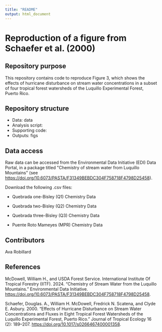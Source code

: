 ```yaml
---
title: "README"
output: html_document
---
```


# Reproduction of a figure from Schaefer et al. (2000)

## Repository purpose

This repository contains code to reproduce Figure 3, which shows the effects of hurricane disturbance on stream water concentrations in a subset of four tropical forest watersheds of the Luquillo Experimental Forest, Puerto Rico.

## Repository structure

-   Data: data
-   Analysis script:
-   Supporting code:
-   Outputs: figs

## Data access

Raw data can be accessed from the Environmental Data Initiative (EDI) Data Portal, in a package titled "Chemistry of stream water from Luquillo Mountains" (see <https://doi.org/10.6073/PASTA/F31349BEBDC304F758718F4798D25458>).

Download the following .csv files:

-   Quebrada one-Bisley (Q1) Chemistry Data

-   Quebrada two-Bisley (Q2) Chemistry Data

-   Quebrada three-Bisley (Q3) Chemistry Data

-   Puente Roto Mameyes (MPR) Chemistry Data

## Contributors

Ava Robillard

## References

McDowell, William H., and USDA Forest Service. International Institute Of Tropical Forestry (IITF). 2024. “Chemistry of Stream Water from the Luquillo Mountains.” Environmental Data Initiative. <https://doi.org/10.6073/PASTA/F31349BEBDC304F758718F4798D25458>.

Schaefer, Douglas. A., William H. McDowell, Fredrick N. Scatena, and Clyde E. Asbury. 2000. “Effects of Hurricane Disturbance on Stream Water Concentrations and Fluxes in Eight Tropical Forest Watersheds of the Luquillo Experimental Forest, Puerto Rico.” Journal of Tropical Ecology 16 (2): 189–207. <https://doi.org/10.1017/s0266467400001358>.
